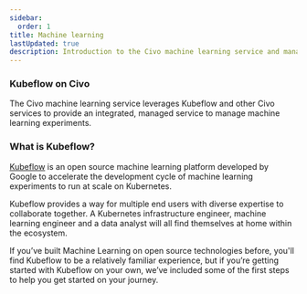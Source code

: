 ```yaml
---
sidebar:
  order: 1
title: Machine learning
lastUpdated: true
description: Introduction to the Civo machine learning service and managed Kubeflow
---
```


<head>
  <title>Civo Machine Learning | Civo Documentation</title>
</head>

### Kubeflow on Civo

The Civo machine learning service leverages Kubeflow and other Civo services to provide an integrated, managed service to manage machine learning experiments.

### What is Kubeflow?

[Kubeflow](https://www.kubeflow.org/) is an open source machine learning platform developed by Google to accelerate the development cycle of machine learning experiments to run at scale on Kubernetes.

Kubeflow provides a way for multiple end users with diverse expertise to collaborate together. A Kubernetes infrastructure engineer, machine learning engineer and a data analyst will all find themselves at home within the ecosystem.

If you’ve built Machine Learning on open source technologies before, you'll find Kubeflow to be a relatively familiar experience, but if you’re getting started with Kubeflow on your own, we’ve included some of the first steps to help you get started on your journey.
